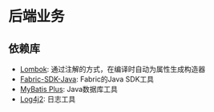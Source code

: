 # 后端业务

## 依赖库
- [Lombok](https://projectlombok.org/): 通过注解的方式，在编译时自动为属性生成构造器
- [Fabric-SDK-Java](https://github.com/hyperledger/fabric-gateway-java): Fabric的Java SDK工具
- [MyBatis Plus](https://baomidou.com/): Java数据库工具
- [Log4j2](https://logging.apache.org/log4j/2.x/): 日志工具
